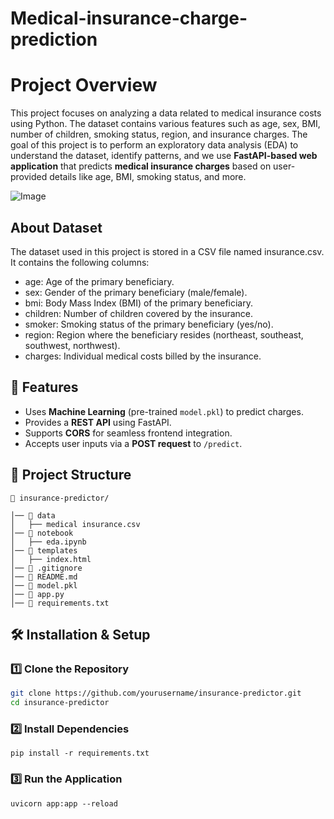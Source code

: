 # Medical-insurance-charge-prediction

# Project Overview

This project focuses on analyzing a data related to medical insurance costs using Python. The dataset contains various features such as age, sex, BMI, number of children, smoking status, region, and insurance charges. The goal of this project is to perform an exploratory data analysis (EDA) to understand the dataset, identify patterns, and we use  **FastAPI-based web application** that predicts **medical insurance charges** based on user-provided details like age, BMI, smoking status, and more.

![Image](https://github.com/user-attachments/assets/f34924db-2c2b-44c6-8fae-6337c21c1126)



## About Dataset
The dataset used in this project is stored in a CSV file named insurance.csv. It contains the following columns:

- age: Age of the primary beneficiary.
- sex: Gender of the primary beneficiary (male/female).
- bmi: Body Mass Index (BMI) of the primary beneficiary.
- children: Number of children covered by the insurance.
- smoker: Smoking status of the primary beneficiary (yes/no).
- region: Region where the beneficiary resides (northeast, southeast, southwest, northwest).
- charges: Individual medical costs billed by the insurance.

## 🚀 Features
- Uses **Machine Learning** (pre-trained `model.pkl`) to predict charges.
- Provides a **REST API** using FastAPI.
- Supports **CORS** for seamless frontend integration.
- Accepts user inputs via a **POST request** to `/predict`.

## 📂 Project Structure
```
📁 insurance-predictor/

│── 📂 data                  
│   ├── medical insurance.csv
│── 📂 notebook              
│   ├── eda.ipynb
│── 📂 templates              
│   ├── index.html             
│── 📜 .gitignore             
│── 📜 README.md
│── 📜 model.pkl           
│── 📜 app.py                 
│── 📜 requirements.txt      

```
 
  

## 🛠️ Installation & Setup

### 1️⃣ **Clone the Repository**
```sh
git clone https://github.com/yourusername/insurance-predictor.git
cd insurance-predictor
```
### 2️⃣ Install Dependencies
```
pip install -r requirements.txt
```
### 3️⃣ Run the Application
```
uvicorn app:app --reload
```
